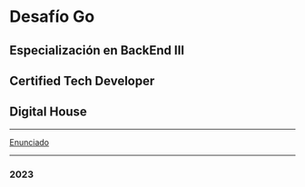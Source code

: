 # Desafío Go

## Especialización en BackEnd III
## Certified Tech Developer
## Digital House

---

[Enunciado](https://drive.google.com/file/d/1jbvT7sTP8RcAM2jMA2ugf2tCWM6OT03w/view?usp=sharing)

---

### 2023